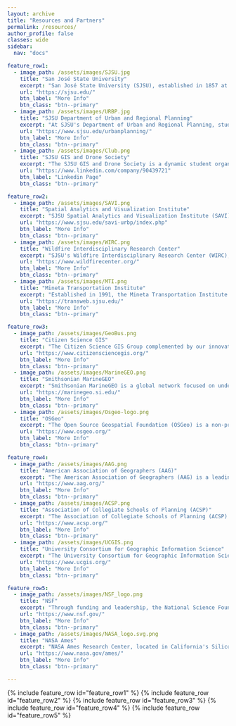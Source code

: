 ```yaml
---
layout: archive
title: "Resources and Partners"
permalink: /resources/
author_profile: false
classes: wide
sidebar:
  nav: "docs"

feature_row1:
  - image_path: /assets/images/SJSU.jpg
    title: "San José State University"
    excerpt: "San José State University (SJSU), established in 1857 at the heart of Silicon Valley, is a comprehensive public institution and the oldest state university in California."
    url: "https://sjsu.edu/"
    btn_label: "More Info"
    btn_class: "btn--primary"
  - image_path: /assets/images/URBP.jpg
    title: "SJSU Department of Urban and Regional Planning"
    excerpt: "At SJSU's Department of Urban and Regional Planning, students access the region's only accredited Urban Planning Master's alongside diverse programs, including BA and MA in Geography, BS in GIS, and a Master's in Public Relations. "
    url: "https://www.sjsu.edu/urbanplanning/"
    btn_label: "More Info"
    btn_class: "btn--primary"
  - image_path: /assets/images/Club.png
    title: "SJSU GIS and Drone Society"
    excerpt: "The SJSU GIS and Drone Society is a dynamic student organization dedicated to the fields of GIS, remote sensing, drone mapping, computer vision, and machine learning. We regularly share innovative breakthroughs, club news, events, and highlight our members' dedication and achievements."
    url: "https://www.linkedin.com/company/90439721"
    btn_label: "Linkedin Page"
    btn_class: "btn--primary"

feature_row2:
  - image_path: /assets/images/SAVI.png
    title: "Spatial Analytics and Visualization Institute"
    excerpt: "SJSU Spatial Analytics and Visualization Institute (SAVI) ​​harness geography and Geographic Information Science for pivotal research and professional services, supporting university departments, community groups, public agencies, and private sectors throughout Silicon Valley and the Bay Area."
    url: "https://www.sjsu.edu/savi-urbp/index.php"
    btn_label: "More Info"
    btn_class: "btn--primary"
  - image_path: /assets/images/WIRC.png
    title: "Wildfire Interdisciplinary Research Center"
    excerpt: "SJSU's Wildfire Interdisciplinary Research Center (WIRC), an NSF-supported IUCRC, conducts critical wildfire research addressing the rising frequency and intensity of wildfires globally. Our interdisciplinary faculty focus on both physical and social dimensions of fire science, collaborating with industry and academic partners to innovate in prediction and observational tools for extreme fire behavior under climate change."
    url: "https://www.wildfirecenter.org/"
    btn_label: "More Info"
    btn_class: "btn--primary"
  - image_path: /assets/images/MTI.png
    title: "Mineta Transportation Institute"
    excerpt: "Established in 1991, the Mineta Transportation Institute (MTI) at SJSU, in collaboration with Lucas College, enhances mobility through research and education, aiming for a safer, more efficient, and user-friendly transportation system. MTI's commitment to workforce development and technology transfer fosters global connectivity and accessible transit solutions."
    url: "https://transweb.sjsu.edu/"
    btn_label: "More Info"
    btn_class: "btn--primary"

feature_row3:
  - image_path: /assets/images/GeoBus.png
    title: "Citizen Science GIS"
    excerpt: "The Citizen Science GIS Group complemented by our innovative GeoBus project, engages the community in scientific research through GIS technology. "
    url: "https://www.citizensciencegis.org/"
    btn_label: "More Info"
    btn_class: "btn--primary"
  - image_path: /assets/images/MarineGEO.png
    title: "Smithsonian MarineGEO"
    excerpt: "Smithsonian MarineGEO is a global network focused on understanding coastal marine life and its role in maintaining resilient ecosystems. It conducts long-term, biodiversity research across the world’s ocean environments, aiming to inform and improve conservation efforts and policies through groundbreaking scientific discovery."
    url: "https://marinegeo.si.edu/"
    btn_label: "More Info"
    btn_class: "btn--primary"
  - image_path: /assets/images/Osgeo-logo.png
    title: "OSGeo"
    excerpt: "The Open Source Geospatial Foundation (OSGeo) is a non-profit dedicated to fostering global adoption of open geospatial technology. Through support for collaborative development, OSGeo provides reliable software, data, and education resources for geographic information systems (GIS)."
    url: "https://www.osgeo.org/"
    btn_label: "More Info"
    btn_class: "btn--primary"

feature_row4:
  - image_path: /assets/images/AAG.png
    title: "American Association of Geographers (AAG)"
    excerpt: "The American Association of Geographers (AAG) is a leading network advancing the field of geography. Through advocacy, research, and education, the AAG supports its members worldwide, promoting interdisciplinary collaborations to address social, environmental, and geographic challenges."
    url: "https://www.aag.org/"
    btn_label: "More Info"
    btn_class: "btn--primary"
  - image_path: /assets/images/ACSP.png
    title: "Association of Collegiate Schools of Planning (ACSP)"
    excerpt: "The Association of Collegiate Schools of Planning (ACSP) is a consortium of university-based programs offering credentials in urban and regional planning. ACSP fosters education, research, and practice in the field, aiming to enhance the global understanding and application of planning across public and private sectors."
    url: "https://www.acsp.org/"
    btn_label: "More Info"
    btn_class: "btn--primary"
  - image_path: /assets/images/UCGIS.png
    title: "University Consortium for Geographic Information Science"
    excerpt: "The University Consortium for Geographic Information Science (UCGIS) is a collaborative academic organization dedicated to advancing research and education in GISci. UCGIS connects scholars and practitioners to enhance the impact and relevance of geospatial technology in society."
    url: "https://www.ucgis.org/"
    btn_label: "More Info"
    btn_class: "btn--primary"

feature_row5:
  - image_path: /assets/images/NSF_logo.png
    title: "NSF"
    excerpt: "Through funding and leadership, the National Science Foundation (NSF) empowers discovery and innovation to advance knowledge and education, ensuring America's global competitiveness and economic growth."
    url: "https://www.nsf.gov/"
    btn_label: "More Info"
    btn_class: "btn--primary"
  - image_path: /assets/images/NASA_logo.svg.png
    title: "NASA Ames"
    excerpt: "NASA Ames Research Center, located in California's Silicon Valley, is a key facility for many of NASA’s critical missions and projects. Ames excels in research and technology development in aeronautics, exploration technology and science."
    url: "https://www.nasa.gov/ames/"
    btn_label: "More Info"
    btn_class: "btn--primary"

---
```


{% include feature_row id="feature_row1" %}
{% include feature_row id="feature_row2" %}
{% include feature_row id="feature_row3" %}
{% include feature_row id="feature_row4" %}
{% include feature_row id="feature_row5" %}
